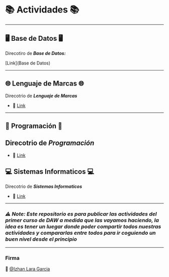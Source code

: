 # 📚 Actividades 📚
---
## 🖥️ Base de Datos 🖥️

Direcotiro de _**Base de Datos:**_

[Link](Base de Datos) 

---
## 🌐 Lenguaje de Marcas 🌐

Direcotrio de _**Lenguaje de Marcas**_

- 🔗 [Link]()

---
## 📃 Programación 📃

Direcotrio de _**Programación**_
---
- 🔗 [Link]()

## 💻 Sistemas Informaticos 💻

Direcotrio de _**Sistemas Informaticos**_

- 🔗 [Link]()


---
### _**⚠️ Note: Este repositorio es para publicar las actividades del primer curso de DAW a medida que las vayamos haciendo, la idea es tener un luegar donde poder compartir todos nuestras actividades y compararlas entre todos para ir coguiendo un buen nivel desde el principio**_
---

### Firma

👋 [@Izhan Lara Garcia](https://github.com/izhanlaragarcia) 
